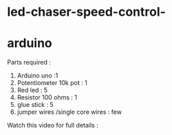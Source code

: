 # led-chaser-speed-control-
# arduino

Parts required :

1. Arduino uno :1 
2. Potentiometer 10k pot : 1
3. Red led : 5
4. Resistor 100 ohms : 1
5. glue stick : 5
6. jumper wires /single core wires  : few


Watch this video for full details :

~~~~~~~~~~~~(comming soon)~~~~~~~~~~~~~~~~
